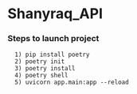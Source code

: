 # Shanyraq_API

### Steps to launch project
```
  1) pip install poetry
  2) poetry init
  3) poetry install
  4) poetry shell
  5) uvicorn app.main:app --reload
```
